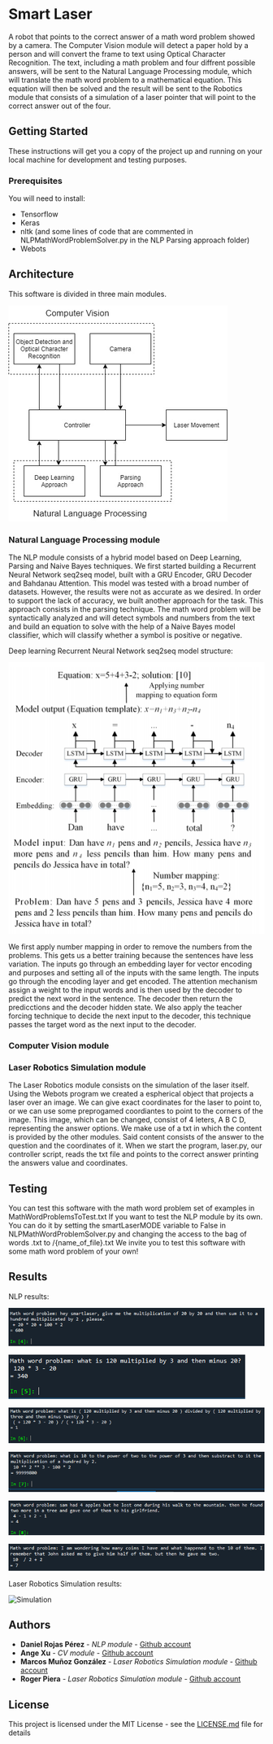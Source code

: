 # Smart Laser
A robot that points to the correct answer of a math word problem showed by a camera. The Computer Vision module will detect a paper hold by a person and will convert the frame to text using Optical Character Recognition. The text, including a math problem and four diffrent possible answers, will be sent to the Natural Language Processing module, which will translate the math word problem to a mathematical equation. This equation will then be solved and the result will be sent to the Robotics module that consists of a simulation of a laser pointer that will point to the correct answer out of the four.

## Getting Started

These instructions will get you a copy of the project up and running on your local machine for development and testing purposes.

### Prerequisites

You will need to install:
- Tensorflow
- Keras
- nltk (and some lines of code that are commented in NLPMathWordProblemSolver.py in the NLP Parsing approach folder)
- Webots

## Architecture

This software is divided in three main modules.

![Software Achitecture diagram](smartlaserSoftwareArchitecture.jpeg)

### Natural Language Processing module

The NLP module consists of a hybrid model based on Deep Learning, Parsing and Naive Bayes techniques. We first started building a Recurrent Neural Network seq2seq model, built with a GRU Encoder, GRU Decoder and Bahdanau Attention. This model was tested with a broad number of datasets. However, the results were not as accurate as we desired. In order to support the lack of accuracy, we built another approach for the task. This approach consists in the parsing technique. The math word problem will be syntactically analyzed and will detect symbols and numbers from the text and build an equation to solve with the help of a Naive Bayes model classifier, which will classify whether a symbol is positive or negative.

Deep learning Recurrent Neural Network seq2seq model structure:

![RNN seq2seq model structure](seq2seq_modelImage.png)

We first apply number mapping in order to remove the numbers from the problems. This gets us a better training because the sentences have less variation. The inputs go through an embedding layer for vector encoding and purposes and setting all of the inputs with the same length. The inputs go through the encoding layer and get encoded. The attention mechanism assign a weight to the input words and is then used by the decoder to predict the next word in the sentence. The decoder then return the predicctions and the decoder hidden state. We also apply the teacher forcing technique to decide the next input to the decoder, this technique passes the target word as the next input to the decoder.

### Computer Vision module


### Laser Robotics Simulation module

The Laser Robotics module consists on the simulation of the laser itself.
Using the Webots program we created a espherical object that projects a laser over an image. 
We can give exact coordinates for the laser to point to, or we can use some preprogamed coordiantes to point to the corners of the image. 
This image, which can be changed, consist of 4 leters, A B C D, representing the answer options.
We make use of a txt in which the content is provided by the other modules. Said content consists of the answer to the question and the coordinates of it.
When we start the program, laser.py, our controller script, reads the txt file and points to the correct answer printing the answers value and coordinates.

## Testing

You can test this software with the math word problem set of examples in MathWordProblemsToTest.txt
If you want to test the NLP module by its own. You can do it by setting the smartLaserMODE variable to False in NLPMathWordProblemSolver.py and changing the access to the bag of words .txt to /{name_of_file}.txt
We invite you to test this software with some math word problem of your own!


## Results

NLP results:

![Math word problem 1](examplesTested/problem1.png)

![Math word problem 1](examplesTested/problem2.png)

![Math word problem 1](examplesTested/problem3.png)

![Math word problem 1](examplesTested/problem4.png)

![Math word problem 1](examplesTested/problem5.png)

![Math word problem 1](examplesTested/problem6.png)

Laser Robotics Simulation results:

![Simulation](examplesTested/simulator.png)


## Authors

* **Daniel Rojas Pérez** - *NLP module* - [Github account](https://github.com/danielrojasperez)
* **Ange Xu** - *CV module* - [Github account](https://github.com/xangeeee)
* **Marcos Muñoz González** - *Laser Robotics Simulation module* - [Github account](https://github.com/marcosmgz95)
* **Roger Piera** - *Laser Robotics Simulation module* - [Github account](https://github.com/RogerPiera)

## License

This project is licensed under the MIT License - see the [LICENSE.md](LICENSE.md) file for details


